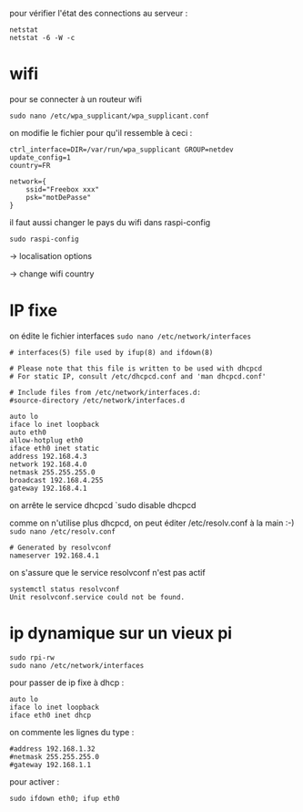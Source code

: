 pour vérifier l'état des connections au serveur :
```
netstat
netstat -6 -W -c
```

# wifi

pour se connecter à un routeur wifi
```
sudo nano /etc/wpa_supplicant/wpa_supplicant.conf
```
on modifie le fichier pour qu'il ressemble à ceci :
```
ctrl_interface=DIR=/var/run/wpa_supplicant GROUP=netdev
update_config=1
country=FR

network={
    ssid="Freebox xxx"
    psk="motDePasse"
}
```
il faut aussi changer le pays du wifi dans raspi-config
```
sudo raspi-config
```
-> localisation options

-> change wifi country

# IP fixe

on édite le fichier interfaces `sudo nano /etc/network/interfaces`

```
# interfaces(5) file used by ifup(8) and ifdown(8)

# Please note that this file is written to be used with dhcpcd
# For static IP, consult /etc/dhcpcd.conf and 'man dhcpcd.conf'

# Include files from /etc/network/interfaces.d:
#source-directory /etc/network/interfaces.d

auto lo
iface lo inet loopback
auto eth0
allow-hotplug eth0
iface eth0 inet static
address 192.168.4.3
network 192.168.4.0
netmask 255.255.255.0
broadcast 192.168.4.255
gateway 192.168.4.1
```
on arrête le service dhcpcd `sudo disable dhcpcd

comme on n'utilise plus dhcpcd, on peut éditer /etc/resolv.conf à la main :-) `sudo nano /etc/resolv.conf`

```
# Generated by resolvconf
nameserver 192.168.4.1
```
on s'assure que le service resolvconf n'est pas actif 

```
systemctl status resolvconf
Unit resolvconf.service could not be found.
```

# ip dynamique sur un vieux pi

```
sudo rpi-rw
sudo nano /etc/network/interfaces
```
pour passer de ip fixe à dhcp :
```
auto lo
iface lo inet loopback
iface eth0 inet dhcp
```
on commente les lignes du type :
```
#address 192.168.1.32
#netmask 255.255.255.0
#gateway 192.168.1.1
```
pour activer :
```
sudo ifdown eth0; ifup eth0
```

